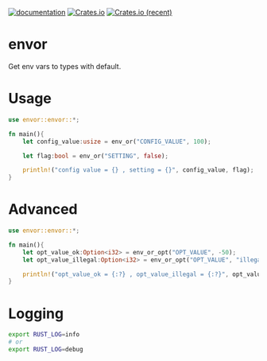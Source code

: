 [![documentation](https://docs.rs/envor/badge.svg)](https://docs.rs/envor) [![Crates.io](https://img.shields.io/crates/v/envor.svg)](https://crates.io/crates/envor) [![Crates.io (recent)](https://img.shields.io/crates/dr/envor)](https://crates.io/crates/envor)

# envor

Get env vars to types with default.

# Usage

```rust
use envor::envor::*;

fn main(){
	let config_value:usize = env_or("CONFIG_VALUE", 100);

	let flag:bool = env_or("SETTING", false);

	println!("config value = {} , setting = {}", config_value, flag);
}
```

# Advanced

```rust
use envor::envor::*;

fn main(){
	let opt_value_ok:Option<i32> = env_or_opt("OPT_VALUE", -50);
	let opt_value_illegal:Option<i32> = env_or_opt("OPT_VALUE", "illegal default");

	println!("opt_value_ok = {:?} , opt_value_illegal = {:?}", opt_value_ok, opt_value_illegal);
}
```

# Logging

```bash
export RUST_LOG=info
# or
export RUST_LOG=debug
```